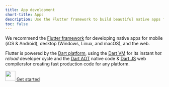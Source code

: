 ```yaml
---
title: App development
short-title: Apps
description: Use the Flutter framework to build beautiful native apps for many platforms and operating systems from a single codebase.
toc: false
---
```


We recommend the [Flutter framework][] for developing native apps for mobile
(iOS & Android), desktop (Windows, Linux, and macOS), and the web.

Flutter is powered by the [Dart platform](/overview#platform), using the
[Dart VM](/overview#platform) for its instant _hot reload_ developer cycle and
the [Dart AOT](/overview#native-platform) native code &
[Dart JS](/overview#web-platform) web compilersfor creating fast production code
for any platform.

<p class="text-center"> 
  <a href="{{site.flutter}}/get-started" class="btn btn-primary btn-lg no-automatic-external">
    <img src="{% asset shared/flutter/icon/64.png @path %}" width="32px" alt=""/>
    Get started
  </a>
</p>

[Flutter framework]: {{site.flutter}}
